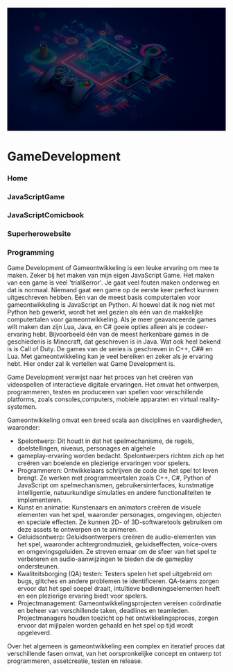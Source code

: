 ![TopicFoto](../CSS%20docs/Fotos/GameDevelopment%20foto%201.png)
# GameDevelopment

### Home
### JavaScriptGame
### JavaScriptComicbook
### Superherowebsite
### Programming

Game Development of Gameontwikkeling is een leuke ervaring om mee te maken. Zeker bij het maken van mijn eigen
JavaScript Game. Het maken van een game is veel 'trial&error'. Je gaat veel fouten maken
onderweg en dat is normaal. Niemand gaat een game op de eerste keer perfect kunnen uitgeschreven hebben.
Eén van de meest basis computertalen voor gameontwikkeling is JavaScript en Python. Al hoewel dat ik nog niet met
Python heb gewerkt, wordt het wel gezien als één van de makkelijke computertalen voor gameontwikkeling. Als je meer
geavanceerde games wilt maken dan zijn Lua, Java, en C# goeie opties alleen als je codeer-ervaring hebt.
Bijvoorbeeld één van de meest herkenbare games in de geschiedenis is Minecraft, dat geschreven is in Java. Wat ook
heel bekend is is Call of Duty. De games van de series is geschreven in C++, C## en Lua. Met gameontwikkeling kan je
veel bereiken en zeker als je ervaring hebt. Hier onder zal ik vertellen wat Game Development is.

Game Development verwijst naar het proces van het creëren van videospellen of interactieve
digitale ervaringen. Het omvat het ontwerpen, programmeren, testen en produceren van spellen voor verschillende platforms, zoals consoles,computers, mobiele apparaten en virtual reality-systemen.

Gameontwikkeling omvat een breed scala aan disciplines en vaardigheden, waaronder:
- Spelontwerp: Dit houdt in dat het spelmechanisme, de regels, doelstellingen, niveaus, personages en algehele
- gameplay-ervaring worden bedacht. Spelontwerpers richten zich op het creëren van boeiende en plezierige ervaringen voor spelers.
-  Programmeren: Ontwikkelaars schrijven de code die het spel tot leven brengt. Ze werken met programmeertalen zoals C++, C#, Python of JavaScript om spelmechanismen, gebruikersinterfaces, kunstmatige intelligentie, natuurkundige simulaties en andere functionaliteiten te implementeren.
- Kunst en animatie: Kunstenaars en animators creëren de visuele elementen van het spel, waaronder personages, omgevingen, objecten en speciale effecten. Ze kunnen 2D- of 3D-softwaretools gebruiken om deze assets te ontwerpen en te animeren.
- Geluidsontwerp: Geluidsontwerpers creëren de audio-elementen van het spel, waaronder achtergrondmuziek, geluidseffecten, voice-overs en omgevingsgeluiden. Ze streven ernaar om de sfeer van het spel te verbeteren en audio-aanwijzingen te bieden die de gameplay ondersteunen.
- Kwaliteitsborging (QA) testen: Testers spelen het spel uitgebreid om bugs, glitches en andere problemen te identificeren. QA-teams zorgen ervoor dat het spel soepel draait, intuïtieve bedieningselementen heeft en een plezierige ervaring biedt voor spelers.
- Projectmanagement: Gameontwikkelingsprojecten vereisen coördinatie en beheer van verschillende taken, deadlines en teamleden. Projectmanagers houden toezicht op het ontwikkelingsproces, zorgen ervoor dat mijlpalen worden gehaald en het spel op tijd wordt opgeleverd.

Over het algemeen is gameontwikkeling een complex en iteratief proces dat verschillende fasen omvat, van het oorspronkelijke concept en ontwerp tot programmeren, assetcreatie, testen en release.